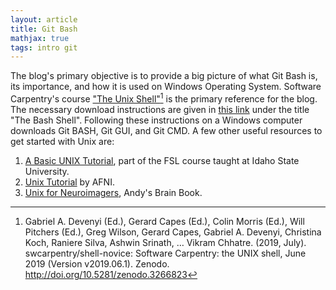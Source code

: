 ```yaml
---
layout: article
title: Git Bash
mathjax: true
tags: intro git
---
```


The blog's primary objective is to provide a big picture of what Git Bash is, its importance, and how it is used on Windows Operating System. Software Carpentry's course ["The Unix Shell"](https://swcarpentry.github.io/shell-novice/01-intro.html)[^1] is the primary reference for the blog. The necessary download instructions are given in [this link](https://carpentries.github.io/workshop-template/install_instructions/#shell) under the title "The Bash Shell". Following these instructions on a Windows computer downloads Git BASH, Git GUI, and Git CMD. A few other useful resources to get started with Unix are:
1. [A Basic UNIX Tutorial](https://fsl.fmrib.ox.ac.uk/fslcourse/unix_intro/), part of the FSL course taught at Idaho State University.
2. [Unix Tutorial](https://afni.nimh.nih.gov/pub/dist/doc/htmldoc/background_install/unix_tutorial/index.html) by AFNI.
3. [Unix for Neuroimagers](https://andysbrainbook.readthedocs.io/en/latest/unix/Unix_Intro.html), Andy's Brain Book.



[^1]: Gabriel A. Devenyi (Ed.), Gerard Capes (Ed.), Colin Morris (Ed.), Will Pitchers (Ed.), Greg Wilson, Gerard Capes, Gabriel A. Devenyi, Christina Koch, Raniere Silva, Ashwin Srinath, … Vikram Chhatre. (2019, July). swcarpentry/shell-novice: Software Carpentry: the UNIX shell, June 2019 (Version v2019.06.1). Zenodo. http://doi.org/10.5281/zenodo.3266823
